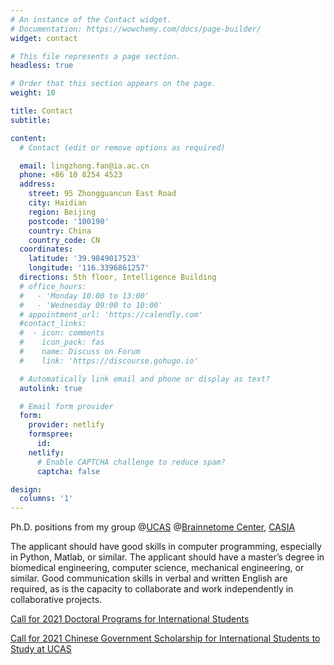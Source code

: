```yaml
---
# An instance of the Contact widget.
# Documentation: https://wowchemy.com/docs/page-builder/
widget: contact

# This file represents a page section.
headless: true

# Order that this section appears on the page.
weight: 10

title: Contact
subtitle:

content:
  # Contact (edit or remove options as required)

  email: lingzhong.fan@ia.ac.cn
  phone: +86 10 8254 4523
  address:
    street: 95 Zhongguancun East Road
    city: Haidian
    region: Beijing
    postcode: '100190'
    country: China
    country_code: CN
  coordinates:
    latitude: '39.9849017523'
    longitude: '116.3396861257'
  directions: 5th floor, Intelligence Building
  # office_hours:
  #   - 'Monday 10:00 to 13:00'
  #   - 'Wednesday 09:00 to 10:00'
  # appointment_url: 'https://calendly.com'
  #contact_links:
  #  - icon: comments
  #    icon_pack: fas
  #    name: Discuss on Forum
  #    link: 'https://discourse.gohugo.io'

  # Automatically link email and phone or display as text?
  autolink: true

  # Email form provider
  form:
    provider: netlify
    formspree:
      id:
    netlify:
      # Enable CAPTCHA challenge to reduce spam?
      captcha: false

design:
  columns: '1'
---
```


Ph.D. positions from my group @[UCAS](https://english.ucas.ac.cn/) @[Brainnetome Center](http://www.brainnetome.org/), [CASIA](http://english.ia.cas.cn/)

The applicant should have good skills in computer programming, especially in Python, Matlab, or similar. The applicant should have a master’s degree in biomedical engineering, computer science, mechanical engineering, or similar. Good communication skills in verbal and written English are required, as is the capacity to collaborate and work independently in collaborative projects.

[Call for 2021 Doctoral Programs for International Students](https://english.ucas.ac.cn/index.php/admission/international-students/phd-programs/5809-call-for-2021-doctoral-programs-for-international-students)

[Call for 2021 Chinese Government Scholarship for International Students to Study at UCAS](https://english.ucas.ac.cn/index.php/admission/international-students/scholarship-financial-aid/5811-call-for-2021-chinese-government-scholarship-for-international-students-to-study-at-ucas)
